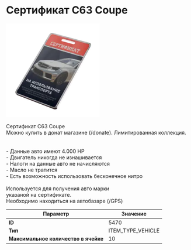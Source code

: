 # Сертификат C63 Coupe

![Item Image](../img/5470.webp?raw=true)

Сертификат C63 Coupe<br>Можно купить в донат магазине (/donate). Лимитированная коллекция.<br><br><br>- Данные авто имеют 4.000 HP<br>- Двигатель никогда не изнашивается<br>- Налоги на данные авто не начисляются<br>- Масло не тратится<br>- Есть возможность использовать бесконечное нитро<br><br>Используется для получения авто марки <br>указаной на сертификате.<br>Необходимо находиться на автобазаре (/GPS)


| Параметр | Значение |
|----------|----------|
| **ID** | 5470 |
| **Тип** | ITEM_TYPE_VEHICLE |
| **Максимальное количество в ячейке** | 10 |

